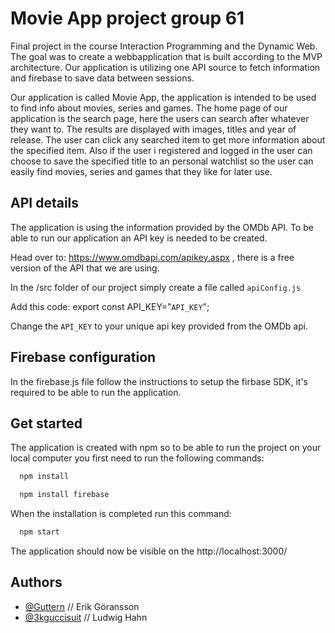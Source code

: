 
# Movie App project group 61

Final project in the course Interaction Programming and the Dynamic Web. 
The goal was to create a webbapplication that is built according to the MVP architecture.
Our application is utilizing one API source to fetch information and firebase to save data
between sessions. 

Our application is called Movie App, the application is intended to be used to find 
info about movies, series and games. The home page of our application is the search page,
here the users can search after whatever they want to. The results are displayed with 
images, titles and year of release. The user can click any searched item to get more
information about the specified item. Also if the user i registered and logged in the
user can choose to save the specified title to an personal watchlist so the user can easily
 find movies, series and games that they like for later use.


## API details 
The application is using the information provided by the OMDb API.
To be able to run our application an API key is needed to be created. 

Head over to: https://www.omdbapi.com/apikey.aspx , there is a free version of the API that we are using. 

In the /src folder of our project simply create a file called `apiConfig.js` 

Add this code: export const API_KEY="`API_KEY`";

Change the `API_KEY` to your unique api key provided from the OMDb api. 

## Firebase configuration

In the firebase.js file follow the instructions to setup the firbase SDK,
it's required to be able to run the application. 

## Get started

The application is created with npm so to be able to run the project on your local
 computer you first need to run the following commands:

```bash
  npm install
```
```bash
  npm install firebase
```

When the installation is completed run this command: 

```bash
  npm start
```

The application should now be visible on the http://localhost:3000/
## Authors

- [@Guttern](https://github.com/Guttern) // Erik Göransson
- [@3kguccisuit](https://github.com/3kguccisuit) // Ludwig Hahn


